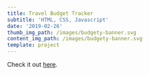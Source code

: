```yaml
---
title: Travel Budget Tracker
subtitle: 'HTML, CSS, Javascript'
date: '2019-02-26'
thumb_img_path: /images/budgety-banner.svg
content_img_path: /images/budgety-banner.svg
template: project
---
```

Check it out [here](https://travel-budgety-app.netlify.com/).